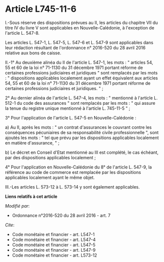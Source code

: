 # Article L745-11-6

I.-Sous réserve des dispositions prévues au II, les articles du chapitre VII du titre IV du livre V sont applicables en
Nouvelle-Calédonie, à l'exception de l'article L. 547-8.

Les articles L. 547-1, L. 547-5, L. 547-6 et L. 547-9 sont applicables dans leur rédaction résultant de l'ordonnance n°
2016-520 du 28 avril 2016 relative aux bons de caisse.

II.-1° Au deuxième alinéa du II de l'article L. 547-1, les mots : " articles 54, 55 et 60 de la loi n° 71-1130 du 31 décembre
1971 portant réforme de certaines professions judiciaires et juridiques " sont remplacés par les mots : " dispositions
applicables localement ayant un effet équivalent aux articles 54, 55 et 60 de la loi n° 71-1130 du 31 décembre 1971 portant
réforme de certaines professions judiciaires et juridiques. " ; 

2° Au dernier alinéa de l'article L. 547-4, les mots : " mentionné à l'article L. 512-1 du code des assurances " sont
remplacés par les mots : " qui assure la tenue du registre unique mentionné à l'article L. 745-11-5 " ; 

3° Pour l'application de l'article L. 547-5 en Nouvelle-Calédonie : 

a) Au II, après les mots : " un contrat d'assurances le couvrant contre les conséquences pécuniaires de sa responsabilité
civile professionnelle ", sont ajoutés les mots : " tel que prévu par les dispositions applicables localement en matière
d'assurance, " ; 

b) Le décret en Conseil d'Etat mentionné au III est complété, le cas échéant, par des dispositions applicables localement ; 

4° Pour l'application en Nouvelle-Calédonie du 8° de l'article L. 547-9, la référence au code de commerce est remplacée par
les dispositions applicables localement ayant le même objet. 

III.-Les articles L. 573-12 à L. 573-14 y sont également applicables.

**Liens relatifs à cet article**

_Modifié par_:

  - Ordonnance n°2016-520 du 28 avril 2016 - art. 7

_Cite_:

  - Code monétaire et financier - art. L547-1
  - Code monétaire et financier - art. L547-4
  - Code monétaire et financier - art. L547-5
  - Code monétaire et financier - art. L547-9
  - Code monétaire et financier - art. L573-12
